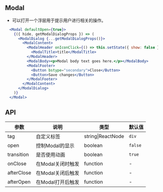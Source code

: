 ## Modal

- 可以打开一个浮层用于提示用户进行相关的操作。

````jsx
  <Modal defaultOpen={true}>
    {({ hide, getModalDialogProps }) => (
      <ModalDialog {...getModalDialogProps()}>
        <ModalContent>
          <ModalHeader onIconClick={() => this.setState({ show: false })}>
            <ModalTitle>title</ModalTitle>
          </ModalHeader>
          <ModalBody><p>Modal body text goes here.</p></ModalBody>
          <ModalFooter>
            <Button bstype="secondary">Close</Button>
            <Button>Save changes</Button>
          </ModalFooter>
        </ModalContent>
      </ModalDialog>
    )}
  </Modal>
````

## API

| 参数 | 说明 | 类型 | 默认值 |
| --- | --- | --- | --- |
| tag | 自定义标签 | string\|ReactNode | `div` |
| open | 控制Modal的显示 | boolean | `false` |
| transition | 是否使用动画 | boolean | `true` |
| onClose | 在Modal关闭时触发 | function | - |
| afterClose | 在Modal关闭后触发 | function | - |
| afterOpen | 在Modal打开后触发 | function | - |
